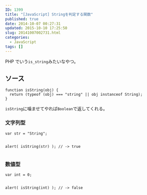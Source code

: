 ```yaml
---
ID: 1399
title: "[JavaScript] Stringを判定する関数"
published: true
date: 2014-10-07 00:27:31
updated: 2015-10-10 17:25:50
slug: 20141007002731.html
categories:
  - JavaScript
tags: []
---
```


PHP でいう<code>is_string</code>みたいなやつ。

<!--more-->
<h2>ソース</h2>
<pre class="language-javascript"><code>function isString(obj) {
  return (typeof (obj) === "string" || obj instanceof String);
}</code></pre>
<code>isString</code>に噛ませてやれば<code>Boolean</code>で返してくれる。

<h3>文字列型</h3>
<pre class="language-javascript"><code>var str = "String";

alert( isString(str) );
// -> true
</code></pre>

<h3>数値型</h3>
<pre class="language-javascript"><code>var int = 0;

alert( isString(int) );
// -> false
</code></pre>
